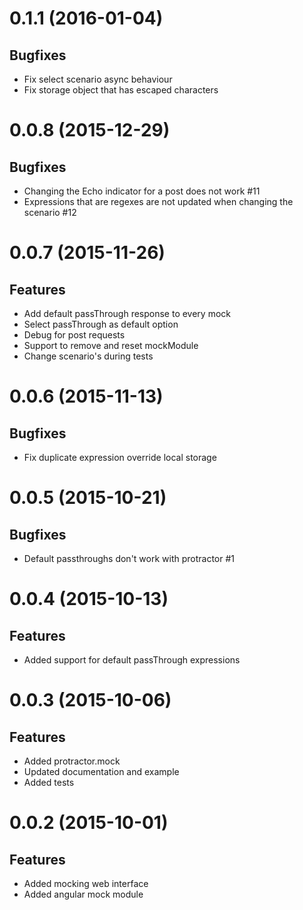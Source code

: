 <a name="0.1.1"></a>
# 0.1.1 (2016-01-04)

## Bugfixes
- Fix select scenario async behaviour
- Fix storage object that has escaped characters

<a name="0.0.8"></a>
# 0.0.8 (2015-12-29)

## Bugfixes
- Changing the Echo indicator for a post does not work #11
- Expressions that are regexes are not updated when changing the scenario #12

<a name="0.0.7"></a>
# 0.0.7 (2015-11-26)

## Features
- Add default passThrough response to every mock
- Select passThrough as default option
- Debug for post requests
- Support to remove and reset mockModule
- Change scenario's during tests

<a name="0.0.6"></a>
# 0.0.6 (2015-11-13)

## Bugfixes
- Fix duplicate expression override local storage

<a name="0.0.5"></a>
# 0.0.5 (2015-10-21)

## Bugfixes
- Default passthroughs don't work with protractor #1

<a name="0.0.4"></a>
# 0.0.4 (2015-10-13)

## Features
- Added support for default passThrough expressions

<a name="0.0.3"></a>
# 0.0.3 (2015-10-06)

## Features
- Added protractor.mock 
- Updated documentation and example
- Added tests

<a name="0.0.2"></a>
# 0.0.2 (2015-10-01)

## Features
- Added mocking web interface
- Added angular mock module